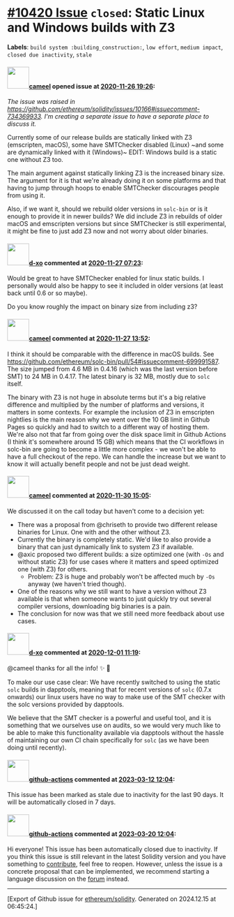 # [\#10420 Issue](https://github.com/ethereum/solidity/issues/10420) `closed`: Static Linux and Windows builds with Z3
**Labels**: `build system :building_construction:`, `low effort`, `medium impact`, `closed due inactivity`, `stale`


#### <img src="https://avatars.githubusercontent.com/u/137030?v=4" width="50">[cameel](https://github.com/cameel) opened issue at [2020-11-26 19:26](https://github.com/ethereum/solidity/issues/10420):

*The issue was raised in https://github.com/ethereum/solidity/issues/10166#issuecomment-734369933. I'm creating a separate issue to have a separate place to discuss it.*

Currently some of our release builds are statically linked with Z3 (emscripten, macOS), some have SMTChecker disabled (Linux) ~and some are dynamically linked with it (Windows)~ EDIT: Windows build is a static one without Z3 too.

The main argument against statically linking Z3 is the increased binary size. The argument for it is that we're already doing it on some platforms and that having to jump through hoops to enable SMTChecker discourages people from using it.

Also, if we want it, should we rebuild older versions in `solc-bin` or is it enough to provide it in newer builds? We did include Z3 in rebuilds of older macOS and emscripten versions but since SMTChecker is still experimental, it might be fine to just add Z3 now and not worry about older binaries.

#### <img src="https://avatars.githubusercontent.com/u/6689924?u=f7a8659e878602d06c526b5bb7a1cdb8327b7ca2&v=4" width="50">[d-xo](https://github.com/d-xo) commented at [2020-11-27 07:23](https://github.com/ethereum/solidity/issues/10420#issuecomment-734687515):

Would be great to have SMTChecker enabled for linux static builds. I personally would also be happy to see it included in older versions (at least back until 0.6 or so maybe).

Do you know roughly the impact on binary size from including z3?

#### <img src="https://avatars.githubusercontent.com/u/137030?v=4" width="50">[cameel](https://github.com/cameel) commented at [2020-11-27 13:52](https://github.com/ethereum/solidity/issues/10420#issuecomment-734845576):

I think it should be comparable with the difference in macOS builds. See https://github.com/ethereum/solc-bin/pull/54#issuecomment-699991587. The size jumped from 4.6 MB in 0.4.16 (which was the last version before SMT) to 24 MB in 0.4.17. The latest binary is 32 MB, mostly due to `solc` itself.

The binary with Z3 is not huge in absolute terms but it's a big relative difference and multiplied by the number of platforms and versions, it matters in some contexts. For example the inclusion of Z3 in emscripten nightlies is the main reason why we went over the 10 GB limit in Github Pages so quickly and had to switch to a different way of hosting them. We're also not that far from going over the disk space limit in Github Actions (I think it's somewhere around 15 GB) which means that the CI workflows in solc-bin are going to become a little more complex - we won't be able to have a full checkout of the repo. We can handle the increase but we want to know it will actually benefit people and not be just dead weight.

#### <img src="https://avatars.githubusercontent.com/u/137030?v=4" width="50">[cameel](https://github.com/cameel) commented at [2020-11-30 15:05](https://github.com/ethereum/solidity/issues/10420#issuecomment-735841178):

We discussed it on the call today but haven't come to a decision yet:
- There was a proposal from @chriseth to provide two different release binaries for Linux. One with and the other without Z3.
- Currently the binary is completely static. We'd like to also provide a binary that can just dynamically link to system Z3 if available.
- @axic proposed two different builds: a size optimized one (with `-Os` and without static Z3) for use cases where it matters and speed optimized one (with Z3) for others.
    - Problem: Z3 is huge and probably won't be affected much by `-Os` anyway (we haven't tried though).
- One of the reasons why we still want to have a version without Z3 available is that when someone wants to just quickly try out several compiler versions, downloading big binaries is a pain.
- The conclusion for now was that we still need more feedback about use cases.

#### <img src="https://avatars.githubusercontent.com/u/6689924?u=f7a8659e878602d06c526b5bb7a1cdb8327b7ca2&v=4" width="50">[d-xo](https://github.com/d-xo) commented at [2020-12-01 11:19](https://github.com/ethereum/solidity/issues/10420#issuecomment-736448661):

@cameel thanks for all the info! :sparkles: :pray: 

To make our use case clear: We have recently switched to using the static `solc` builds in dapptools, meaning that for recent versions of `solc` (0.7.x onwards) our linux users have no way to make use of the SMT checker with the solc versions provided by dapptools.

We believe that the SMT checker is a powerful and useful tool, and it is something that we ourselves use on audits, so we would very much like to be able to make this functionality available via dapptools without the hassle of maintaining our own CI chain specifically for `solc` (as we have been doing until recently).

#### <img src="https://avatars.githubusercontent.com/in/15368?v=4" width="50">[github-actions](https://github.com/apps/github-actions) commented at [2023-03-12 12:04](https://github.com/ethereum/solidity/issues/10420#issuecomment-1465177800):

This issue has been marked as stale due to inactivity for the last 90 days.
It will be automatically closed in 7 days.

#### <img src="https://avatars.githubusercontent.com/in/15368?v=4" width="50">[github-actions](https://github.com/apps/github-actions) commented at [2023-03-20 12:04](https://github.com/ethereum/solidity/issues/10420#issuecomment-1476104117):

Hi everyone! This issue has been automatically closed due to inactivity.
If you think this issue is still relevant in the latest Solidity version and you have something to [contribute](https://docs.soliditylang.org/en/latest/contributing.html), feel free to reopen.
However, unless the issue is a concrete proposal that can be implemented, we recommend starting a language discussion on the [forum](https://forum.soliditylang.org) instead.


-------------------------------------------------------------------------------



[Export of Github issue for [ethereum/solidity](https://github.com/ethereum/solidity). Generated on 2024.12.15 at 06:45:24.]
